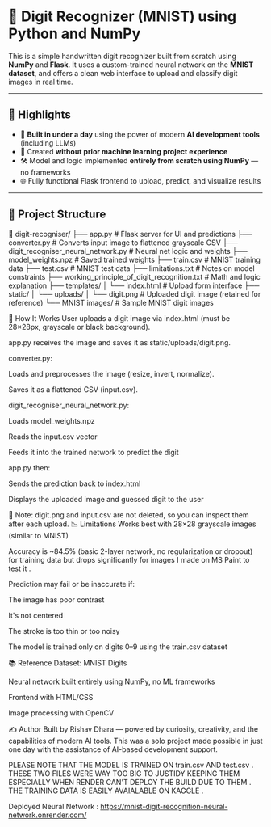 # 🔢 Digit Recognizer (MNIST) using Python and NumPy

This is a simple handwritten digit recognizer built from scratch using **NumPy** and **Flask**. It uses a custom-trained neural network on the **MNIST dataset**, and offers a clean web interface to upload and classify digit images in real time.

---

## 🌟 Highlights

- 🧠 **Built in under a day** using the power of modern **AI development tools** (including LLMs)
- 🚀 Created **without prior machine learning project experience**
- 🛠️ Model and logic implemented **entirely from scratch using NumPy** — no frameworks
- 🌐 Fully functional Flask frontend to upload, predict, and visualize results

---

## 📂 Project Structure

📁 digit-recogniser/
├── app.py # Flask server for UI and predictions
├── converter.py # Converts input image to flattened grayscale CSV
├── digit_recogniser_neural_network.py # Neural net logic and weights
├── model_weights.npz # Saved trained weights
├── train.csv # MNIST training data
├── test.csv # MNIST test data
├── limitations.txt # Notes on model constraints
├── working_principle_of_digit_recognition.txt # Math and logic explanation
├── templates/
│ └── index.html # Upload form interface
├── static/
│ └── uploads/
│ └── digit.png # Uploaded digit image (retained for reference)
└── MNIST images/ # Sample MNIST digit images

🚀 How It Works
User uploads a digit image via index.html (must be 28×28px, grayscale or black background).

app.py receives the image and saves it as static/uploads/digit.png.

converter.py:

Loads and preprocesses the image (resize, invert, normalize).

Saves it as a flattened CSV (input.csv).

digit_recogniser_neural_network.py:

Loads model_weights.npz

Reads the input.csv vector

Feeds it into the trained network to predict the digit

app.py then:

Sends the prediction back to index.html

Displays the uploaded image and guessed digit to the user

📌 Note: digit.png and input.csv are not deleted, so you can inspect them after each upload.
📉 Limitations
Works best with 28×28 grayscale images (similar to MNIST)

Accuracy is ~84.5% (basic 2-layer network, no regularization or dropout) for training data but drops significantly for images I made on MS Paint to test it .

Prediction may fail or be inaccurate if:

The image has poor contrast

It's not centered

The stroke is too thin or too noisy

The model is trained only on digits 0–9 using the train.csv dataset

📚 Reference
Dataset: MNIST Digits

Neural network built entirely using NumPy, no ML frameworks

Frontend with HTML/CSS

Image processing with OpenCV

✍️ Author
Built by Rishav Dhara — powered by curiosity, creativity, and the capabilities of modern AI tools.
This was a solo project made possible in just one day with the assistance of AI-based development support.

PLEASE NOTE THAT THE MODEL IS TRAINED ON train.csv AND test.csv . THESE TWO FILES WERE WAY TOO BIG TO JUSTIDY KEEPING THEM ESPECIALLY WHEN RENDER CAN'T DEPLOY THE BUILD DUE TO THEM . THE TRAINING DATA IS EASILY AVAIALABLE ON KAGGLE . 

Deployed Neural Network : https://mnist-digit-recognition-neural-network.onrender.com/
